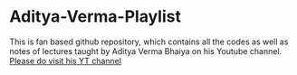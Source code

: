 # Aditya-Verma-Playlist
This is fan based github repository, which contains all the codes as well as notes of lectures taught by Aditya Verma Bhaiya on his Youtube channel.
[Please do visit his YT channel](https://www.youtube.com/channel/UC5WO7o71wvxMxEtLRkPhiQQ) 

